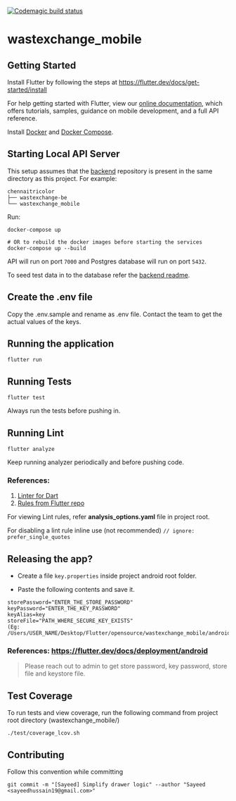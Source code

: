[![Codemagic build status](https://api.codemagic.io/apps/5d541ac05ce262001e7fe21f/5d541ac05ce262001e7fe21e/status_badge.svg)](https://codemagic.io/apps/5d541ac05ce262001e7fe21f/5d541ac05ce262001e7fe21e/latest_build)

# wastexchange_mobile

## Getting Started

Install Flutter by following the steps at https://flutter.dev/docs/get-started/install

For help getting started with Flutter, view our
[online documentation](https://flutter.dev/docs), which offers tutorials,
samples, guidance on mobile development, and a full API reference.

Install [Docker](https://docs.docker.com/install/) and [Docker Compose](https://docs.docker.com/compose/install/).

## Starting Local API Server

This setup assumes that the [backend](https://github.com/chennaitricolor/wastexchange-be) repository is present in the same directory as this project. For example:
```
chennaitricolor
├── wastexchange-be
└── wastexchange_mobile
```

Run:

```
docker-compose up

# OR to rebuild the docker images before starting the services
docker-compose up --build
```

API will run on port `7000` and Postgres database will run on port `5432`.

To seed test data in to the database refer the [backend readme](https://github.com/chennaitricolor/wastexchange-be#dev-machine-setup).

## Create the .env file

Copy the .env.sample and rename as .env file. Contact the team to get the actual values of the keys.

## Running the application

``flutter run``

## Running Tests

``flutter test``

Always run the tests before pushing in. 

## Running Lint

``flutter analyze``

Keep running analyzer periodically and before pushing code. 

### References:
1. [Linter for Dart](https://dart-lang.github.io/linter/lints/)
2. [Rules from Flutter repo](https://github.com/flutter/flutter/blob/master/analysis_options.yaml) 

For viewing Lint rules, refer  **analysis_options.yaml** file in project root.

For disabling a lint rule inline use (not recommended)
``// ignore: prefer_single_quotes``

## Releasing the app?

- Create a file `key.properties` inside project android root folder.

- Paste the following contents and save it.

```
storePassword="ENTER_THE_STORE_PASSWORD"
keyPassword="ENTER_THE_KEY_PASSWORD"
keyAlias=key
storeFile="PATH_WHERE_SECURE_KEY_EXISTS"
(Eg: /Users/USER_NAME/Desktop/Flutter/opensource/wastexchange_mobile/android/wasteexchange.jks)
```

### References: https://flutter.dev/docs/deployment/android

> Please reach out to admin to get store password, key password, store file and keystore file.

## Test Coverage

To run tests and view coverage, run the following command from project root directory (wastexchange_mobile/)

``./test/coverage_lcov.sh``


## Contributing

Follow this convention while committing

``git commit -m "[Sayeed] Simplify drawer logic" --author "Sayeed <sayeedhussain19@gmail.com>"``
